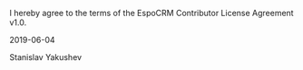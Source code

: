 I hereby agree to the terms of the EspoCRM Contributor License Agreement v1.0.

2019-06-04

Stanislav Yakushev
